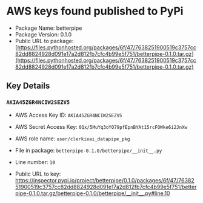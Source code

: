 # AWS keys found published to PyPi

* Package Name: betterpipe
* Package Version: 0.1.0
* Public URL to package: [https://files.pythonhosted.org/packages/6f/47/7638251900519c3757cc82dd8824928d091e17a2d812fb7cfc4b99e5f751/betterpipe-0.1.0.tar.gz](https://files.pythonhosted.org/packages/6f/47/7638251900519c3757cc82dd8824928d091e17a2d812fb7cfc4b99e5f751/betterpipe-0.1.0.tar.gz)

## Key Details

### `AKIA45ZGR4NCIW2SEZV5`

* AWS Access Key ID: `AKIA45ZGR4NCIW2SEZV5`
* AWS Secret Access Key: `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` 
* AWS role name: `user/clerkieai_datapipe_pkg`
* File in package: `betterpipe-0.1.0/betterpipe/__init__.py`
* Line number: `10`

* Public URL to key: https://inspector.pypi.io/project/betterpipe/0.1.0/packages/6f/47/7638251900519c3757cc82dd8824928d091e17a2d812fb7cfc4b99e5f751/betterpipe-0.1.0.tar.gz/betterpipe-0.1.0/betterpipe/__init__.py#line.10


